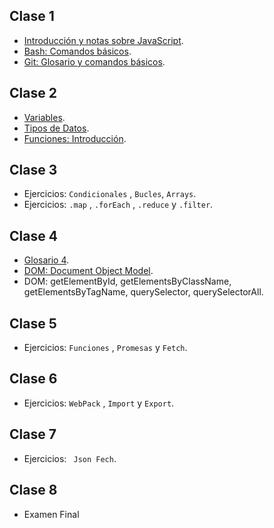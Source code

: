 ## Clase 1

- [Introducción y notas sobre JavaScript](./docs/notas-sobre-javascript.md).
- [Bash: Comandos básicos](./docs/bash.md).
- [Git: Glosario y comandos básicos](./docs/git.md).


## Clase 2


- [Variables](./docs/js-variables.md).
- [Tipos de Datos](./docs/js-tipos-de-datos.md).
- [Funciones: Introducción](./docs/js-funciones.md).


## Clase 3

- Ejercicios: `Condicionales` , `Bucles`,  `Arrays`.
- Ejercicios: `.map` , `.forEach` , `.reduce` y `.filter`.


## Clase 4

- [Glosario 4](./docs/glosario-4.md).
- [DOM: Document Object Model](./docs/js-dom.md).
- DOM: getElementById, getElementsByClassName, getElementsByTagName, querySelector, querySelectorAll.


## Clase 5

- Ejercicios: `Funciones` , `Promesas` y `Fetch`.


## Clase 6

- Ejercicios: `WebPack` , `Import` y `Export`.


## Clase 7

- Ejercicios: ` Json Fech`.


## Clase 8

- Examen Final